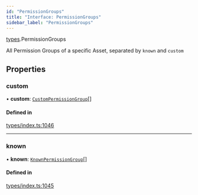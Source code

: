 ```yaml
---
id: "PermissionGroups"
title: "Interface: PermissionGroups"
sidebar_label: "PermissionGroups"
---
```


[types](../../../modules/Types/Types.md).PermissionGroups

All Permission Groups of a specific Asset, separated by `known` and `custom`

## Properties

### custom

• **custom**: [`CustomPermissionGroup`](../../../classes/API/Entities/CustomPermissionGroup/CustomPermissionGroup.md)[]

#### Defined in

[types/index.ts:1046](https://github.com/PolymeshAssociation/polymesh-sdk/blob/720afb69c/src/types/index.ts#L1046)

___

### known

• **known**: [`KnownPermissionGroup`](../../../classes/API/Entities/KnownPermissionGroup/KnownPermissionGroup.md)[]

#### Defined in

[types/index.ts:1045](https://github.com/PolymeshAssociation/polymesh-sdk/blob/720afb69c/src/types/index.ts#L1045)

